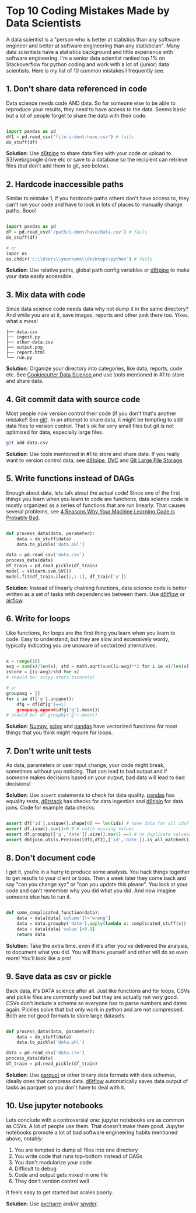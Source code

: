 # Top 10 Coding Mistakes Made by Data Scientists

A data scientist is a "person who is better at statistics than any software engineer and better at software engineering than any statistician". Many data scientists have a statistics background and little experience with software engineering. I'm a senior data scientist ranked top 1% on Stackoverflow for python coding and work with a lot of (junior) data scientists. Here is my list of 10 common mistakes I frequently see.

## 1. Don't share data referenced in code

Data science needs code AND data. So for someone else to be able to reproduce your results, they need to have access to the data. Seems basic but a lot of people forget to share the data with their code.

```python

import pandas as pd
df1 = pd.read_csv('file-i-dont-have.csv') # fails
do_stuff(df)

```

**Solution**: Use [d6tpipe](https://github.com/d6t/d6tpipe) to share data files with your code or upload to S3/web/google drive etc or save to a database so the recipient can retrieve files (but don't add them to git, see below).

## 2. Hardcode inaccessible paths

Similar to mistake 1, if you hardcode paths others don't have access to, they can't run your code and have to look in lots of places to manually change paths. Booo!

```python

import pandas as pd
df = pd.read_csv('/path/i-dont/have/data.csv') # fails
do_stuff(df)

# or 
impor os
os.chdir('c:\\Users\\yourname\\desktop\\python') # fails

```

**Solution**: Use relative paths, global path config variables or [d6tpipe](https://github.com/d6t/d6tpipe) to make your data easily accessible.

## 3. Mix data with code

Since data science code needs data why not dump it in the same directory? And while you are at it, save images, reports and other junk there too. Yikes, what a mess!

```
├── data.csv
├── ingest.py
├── other-data.csv
├── output.png
├── report.html
└── run.py
```

**Solution**: Organize your directory into categories, like data, reports, code etc. See [Cookiecutter Data Science
](https://drivendata.github.io/cookiecutter-data-science/#directory-structure) and use tools mentioned in #1 to store and share data.

## 4. Git commit data with source code

Most people now version control their code (if you don't that's another mistake!! See [git](https://git-scm.com/)). In an attempt to share data, it might be tempting to add data files to version control. That's ok for very small files but git is not optimized for data, especially large files.

```bash
git add data.csv
```

**Solution**:  Use tools mentioned in #1 to store and share data. If you really want to version control data, see [d6tpipe](https://github.com/d6t/d6tpipe), [DVC](https://dvc.org/) and [Git Large File Storage](https://git-lfs.github.com/).

## 5. Write functions instead of DAGs

Enough about data, lets talk about the actual code! Since one of the first things you learn when you learn to code are functions, data science code is mostly organized as a series of functions that are run linearly. That causes several problems, see [4 Reasons Why Your Machine Learning Code is Probably Bad](https://github.com/d6t/d6t-python/blob/master/blogs/reasons-why-bad-ml-code.rst). 

```python

def process_data(data, parameter):
    data = do_stuff(data)
    data.to_pickle('data.pkl')

data = pd.read_csv('data.csv')
process_data(data)
df_train = pd.read_pickle(df_train)
model = sklearn.svm.SVC()
model.fit(df_train.iloc[:,:-1], df_train['y'])

```

**Solution**: Instead of linearly chaining functions, data science code is better written as a set of tasks with dependencies between them. Use [d6tflow](https://github.com/d6t/d6tflow) or [airflow](https://airflow.apache.org/).

## 6. Write for loops

Like functions, for loops are the first thing you learn when you learn to code. Easy to understand, but they are slow and excessively wordy, typically indicating you are unaware of vectorized alternatives. 

```python

x = range(10)
avg = sum(x)/len(x); std = math.sqrt(sum((i-avg)**2 for i in x)/len(x));
zscore = [(i-avg)/std for x]
# should be: scipy.stats.zscore(x)

# or
groupavg = []
for i in df['g'].unique():
	dfg = df[df[g']==i]
	groupavg.append(dfg['g'].mean())
# should be: df.groupby('g').mean()

```

**Solution**: [Numpy](http://www.numpy.org/), [scipy](https://www.scipy.org/) and [pandas](https://pandas.pydata.org/) have vectorized functions for most things that you think might require for loops.

## 7. Don't write unit tests

As data, parameters or user input change, your code might break, sometimes without you noticing. That can lead to bad output and if someone makes decisions based on your output, bad data will lead to bad decisions!

**Solution**: Use `assert` statements to check for data quality. [pandas](https://pandas.pydata.org/pandas-docs/stable/reference/general_utility_functions.html#testing-functions) has equality tests, [d6tstack](https://github.com/d6t/d6tstack) has checks for data ingestion and [d6tjoin](https://github.com/d6t/d6tjoin/blob/master/examples-prejoin.ipynb) for data joins. Code for example data checks:

```python

assert df['id'].unique().shape[0] == len(ids) # have data for all ids?
assert df.isna().sum()<0.9 # catch missing values
assert df.groupby(['g','date']).size().max() ==1 # no duplicate values/date?
assert d6tjoin.utils.PreJoin([df1,df2],['id','date']).is_all_matched() # all ids matched?

```

## 8. Don't document code

I get it, you're in a hurry to produce some analysis. You hack things together to get results to your client or boss. Then a week later they come back and say "can you change xyz" or "can you update this please". You look at your code and can't remember why you did what you did. And now imagine someone else has to run it.

```python

def some_complicated_function(data):
	data = data[data['column']!='wrong']
	data = data.groupby('date').apply(lambda x: complicated_stuff(x))
	data = data[data['value']<0.9]
	return data

```

**Solution**: Take the extra time, even if it's after you've delivered the analysis, to document what you did. You will thank yourself and other will do so even more! You'll look like a pro!

## 9. Save data as csv or pickle

Back data, it's DATA science after all. Just like functions and for loops, CSVs and pickle files are commonly used but they are actually not very good. CSVs don't include a schema so everyone has to parse numbers and dates again. Pickles solve that but only work in python and are not compressed. Both are not good formats to store large datasets.

```python

def process_data(data, parameter):
    data = do_stuff(data)
    data.to_pickle('data.pkl')

data = pd.read_csv('data.csv')
process_data(data)
df_train = pd.read_pickle(df_train)

```

**Solution**: Use [parquet](https://github.com/dask/fastparquet) or other binary data formats with data schemas, ideally ones that compress data. [d6tflow](https://github.com/d6t/d6tflow) automatically saves data output of tasks as parquet so you don't have to deal with it.

## 10. Use jupyter notebooks

Lets conclude with a controversial one: jupyter notebooks are as common as CSVs. A lot of people use them. That doesn't make them good. Jupyter notebooks promote a lot of bad software engineering habits mentioned above, notably:

1. You are tempted to dump all files into one directory
2. You write code that runs top-bottom instead of DAGs
3. You don't modularize your code
4. Difficult to debug
5. Code and output gets mixed in one file
6. They don't version control well

It feels easy to get started but scales poorly.

**Solution**: Use [pycharm](https://www.jetbrains.com/pycharm/) and/or [spyder](https://www.spyder-ide.org/).
